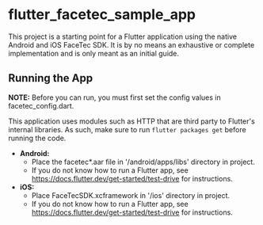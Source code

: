 
# flutter_facetec_sample_app

This project is a starting point for a Flutter application using the native Android and iOS FaceTec SDK.  It is by no means an exhaustive or complete implementation and is only meant as an initial guide.

## Running the App

**NOTE:** Before you can run, you must first set the config values in facetec_config.dart.

This application uses modules such as HTTP that are third party to Flutter's internal libraries. As such, make sure to run `flutter packages get` before running the code.

- **Android:**
  - Place the facetec*.aar file in '/android/apps/libs' directory in project.
  - If you do not know how to run a Flutter app, see <https://docs.flutter.dev/get-started/test-drive> for instructions.
- **iOS:**
  - Place FaceTecSDK.xcframework in '/ios' directory in project.
  - If you do not know how to run a Flutter app, see <https://docs.flutter.dev/get-started/test-drive> for instructions.
